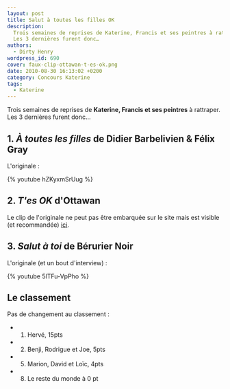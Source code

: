 ```yaml
---
layout: post
title: Salut à toutes les filles OK
description:
  Trois semaines de reprises de Katerine, Francis et ses peintres à rattraper.
  Les 3 dernières furent donc…
authors:
  - Dirty Henry
wordpress_id: 690
cover: faux-clip-ottawan-t-es-ok.png
date: 2010-08-30 16:13:02 +0200
category: Concours Katerine
tags:
  - Katerine
---
```


Trois semaines de reprises de **Katerine, Francis et ses peintres** à rattraper.
Les 3 dernières furent donc…

## 1. _À toutes les filles_ de Didier Barbelivien & Félix Gray

L'originale :

{% youtube hZKyxmSrUug %}

## 2. _T'es OK_ d'Ottawan

Le clip de l'originale ne peut pas être embarquée sur le site mais est visible
(et recommandée) [ici](http://www.youtube.com/watch?v=F-04OM2oUt4).

## 3. _Salut à toi_ de Bérurier Noir

L'originale (et un bout d'interview) :

{% youtube 5lTFu-VpPho %}

## Le classement

Pas de changement au classement :

- 1. Hervé, 15pts
- 2. Benji, Rodrigue et Joe, 5pts
- 5. Marion, David et Loïc, 4pts
- 8. Le reste du monde à 0 pt
